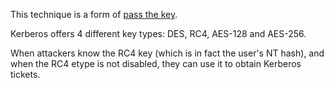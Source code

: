 This technique is a form of [pass the key](./Pass%20the%20key.md).

Kerberos offers 4 different key types: DES, RC4, AES-128 and AES-256.

When attackers know the RC4 key (which is in fact the user's NT hash), and when the RC4 etype is not disabled, they can use it to obtain Kerberos tickets.